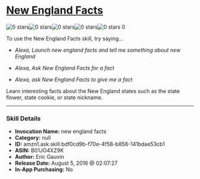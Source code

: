 # [New England Facts](http://alexa.amazon.com/#skills/amzn1.ask.skill.bdf0cd9b-f70e-4f58-b856-141bdae53cb1)
![0 stars](../../images/ic_star_border_black_18dp_1x.png)![0 stars](../../images/ic_star_border_black_18dp_1x.png)![0 stars](../../images/ic_star_border_black_18dp_1x.png)![0 stars](../../images/ic_star_border_black_18dp_1x.png)![0 stars](../../images/ic_star_border_black_18dp_1x.png) 0

To use the New England Facts skill, try saying...

* *Alexa, Launch new england facts and tell me something about new England*

* *Alexa, Ask New England Facts for a fact*

* *Alexa, ask New England Facts to give me a fact*

Learn interesting facts about the New England states such as the state flower, state cookie, or state nickname.

***

### Skill Details

* **Invocation Name:** new england facts
* **Category:** null
* **ID:** amzn1.ask.skill.bdf0cd9b-f70e-4f58-b856-141bdae53cb1
* **ASIN:** B01JO4XZ9K
* **Author:** Eric Gauvin
* **Release Date:** August 5, 2016 @ 02:07:27
* **In-App Purchasing:** No
